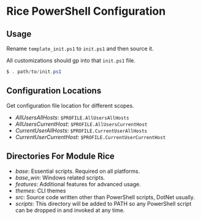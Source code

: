 # Rice PowerShell Configuration

## Usage

Rename `template_init.ps1` to `init.ps1` and then source it.

All customizations should gp into that `init.ps1` file.

```powershell
$ . path/to/init.ps1
```

## Configuration Locations

Get configuration file location for different scopes.

- *AllUsersAllHosts*: `$PROFILE.AllUsersAllHosts`
- *AllUsersCurrentHost*: `$PROFILE.AllUsersCurrentHost`
- *CurrentUserAllHosts*: `$PROFILE.CurrentUserAllHosts`
- *CurrentUserCurrentHost*: `$PROFILE.CurrentUserCurrentHost`

## Directories For Module Rice

- *base*: Essential scripts. Required on all platforms.
- *base_win*: Windows related scripts.
- *features*: Additional features for advanced usage.
- *themes*: CLI themes
- *src*: Source code written other than PowerShell scripts, DotNet usually.
- *scripts*: This directory will be added to PATH so any PowerShell script can be dropped in and invoked at any time.
